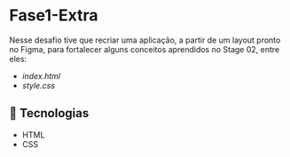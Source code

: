 # Fase1-Extra

Nesse desafio tive que recriar uma aplicação, a partir de um layout pronto no Figma, para fortalecer alguns conceitos aprendidos no Stage 02, entre eles:

- *index.html*
- *style.css*



## 🔧 Tecnologias

- HTML
- CSS
